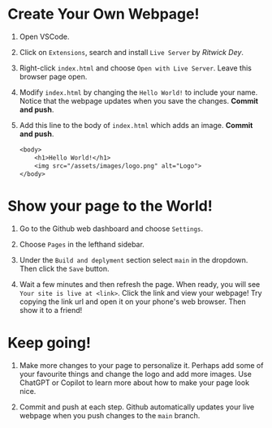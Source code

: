 # Create Your Own Webpage!

1. Open VSCode.

1. Click on `Extensions`, search and install `Live Server` by *Ritwick Dey*.

1. Right-click `index.html` and choose `Open with Live Server`. Leave this browser page open.

1. Modify `index.html` by changing the `Hello World!` to include your name. Notice that the webpage updates when you save the changes. **Commit and push**.

1. Add this line to the body of `index.html` which adds an image. **Commit and push**.

    ```
    <body>
        <h1>Hello World!</h1>
        <img src="/assets/images/logo.png" alt="Logo">
    </body>
    ```

# Show your page to the World!

1. Go to the Github web dashboard and choose `Settings`.

1. Choose `Pages` in the lefthand sidebar.

1. Under the `Build and deplyment` section select `main` in the dropdown. Then click the `Save` button.

1. Wait a few minutes and then refresh the page. When ready, you will see `Your site is live at <link>`. Click the link and view your webpage! Try copying the link url and open it on your phone's web browser. Then show it to a friend!

# Keep going!

1. Make more changes to your page to personalize it. Perhaps add some of your favourite things and change the logo and add more images. Use ChatGPT or Copilot to learn more about how to make your page look nice.

1. Commit and push at each step. Github automatically updates your live webpage when you push changes to the `main` branch.